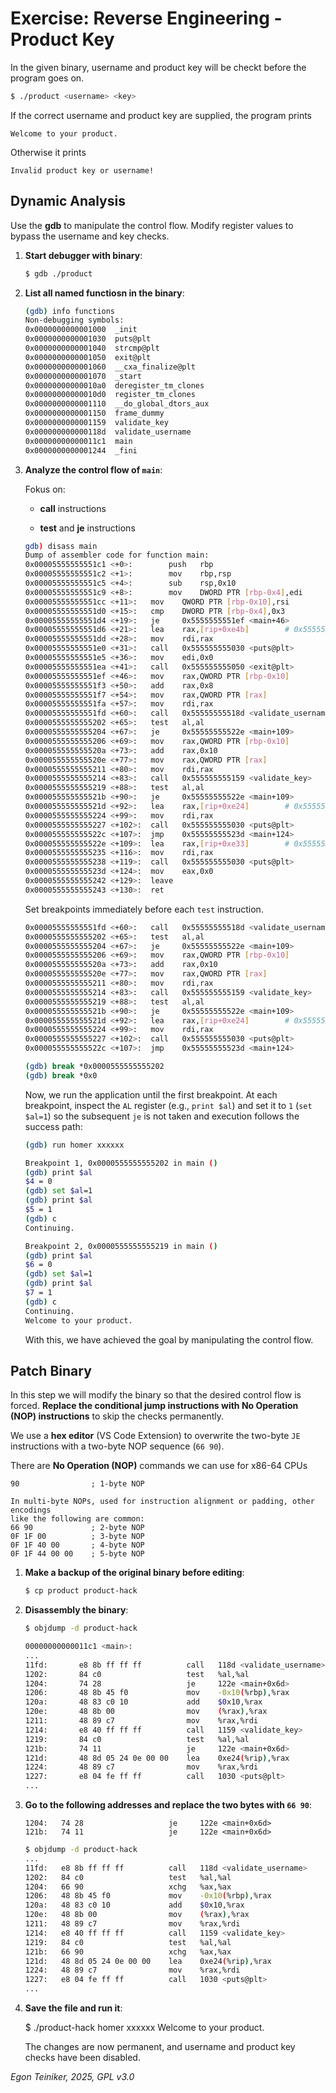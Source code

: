 # Exercise: Reverse Engineering - Product Key 

In the given binary, username and product key will be checkt before the program 
goes on. 
```bash
$ ./product <username> <key>
```

If the correct username and product key are supplied, the program prints 
```
Welcome to your product.
```

Otherwise it prints 
```
Invalid product key or username!
```

## Dynamic Analysis 

Use the **gdb** to manipulate the control flow.
Modify register values to bypass the username and key checks.

1. **Start debugger with binary**:

    ```bash
    $ gdb ./product
    ```

2. **List all named functiosn in the binary**:

    ```bash
    (gdb) info functions
    Non-debugging symbols:
    0x0000000000001000  _init
    0x0000000000001030  puts@plt
    0x0000000000001040  strcmp@plt
    0x0000000000001050  exit@plt
    0x0000000000001060  __cxa_finalize@plt
    0x0000000000001070  _start
    0x00000000000010a0  deregister_tm_clones
    0x00000000000010d0  register_tm_clones
    0x0000000000001110  __do_global_dtors_aux
    0x0000000000001150  frame_dummy
    0x0000000000001159  validate_key
    0x000000000000118d  validate_username
    0x00000000000011c1  main
    0x0000000000001244  _fini
    ```

3. **Analyze the control flow of `main`**:

    Fokus on:
    * **call** instructions 

    * **test** and **je** instructions 

    ```bash
    gdb) disass main
    Dump of assembler code for function main:
    0x00005555555551c1 <+0>:	    push   rbp
    0x00005555555551c2 <+1>:	    mov    rbp,rsp
    0x00005555555551c5 <+4>:	    sub    rsp,0x10
    0x00005555555551c9 <+8>:	    mov    DWORD PTR [rbp-0x4],edi
    0x00005555555551cc <+11>:	mov    QWORD PTR [rbp-0x10],rsi
    0x00005555555551d0 <+15>:	cmp    DWORD PTR [rbp-0x4],0x3
    0x00005555555551d4 <+19>:	je     0x5555555551ef <main+46>
    0x00005555555551d6 <+21>:	lea    rax,[rip+0xe4b]        # 0x555555556028
    0x00005555555551dd <+28>:	mov    rdi,rax
    0x00005555555551e0 <+31>:	call   0x555555555030 <puts@plt>
    0x00005555555551e5 <+36>:	mov    edi,0x0
    0x00005555555551ea <+41>:	call   0x555555555050 <exit@plt>
    0x00005555555551ef <+46>:	mov    rax,QWORD PTR [rbp-0x10]
    0x00005555555551f3 <+50>:	add    rax,0x8
    0x00005555555551f7 <+54>:	mov    rax,QWORD PTR [rax]
    0x00005555555551fa <+57>:	mov    rdi,rax
    0x00005555555551fd <+60>:	call   0x55555555518d <validate_username>
    0x0000555555555202 <+65>:	test   al,al
    0x0000555555555204 <+67>:	je     0x55555555522e <main+109>
    0x0000555555555206 <+69>:	mov    rax,QWORD PTR [rbp-0x10]
    0x000055555555520a <+73>:	add    rax,0x10
    0x000055555555520e <+77>:	mov    rax,QWORD PTR [rax]
    0x0000555555555211 <+80>:	mov    rdi,rax
    0x0000555555555214 <+83>:	call   0x555555555159 <validate_key>
    0x0000555555555219 <+88>:	test   al,al
    0x000055555555521b <+90>:	je     0x55555555522e <main+109>
    0x000055555555521d <+92>:	lea    rax,[rip+0xe24]        # 0x555555556048
    0x0000555555555224 <+99>:	mov    rdi,rax
    0x0000555555555227 <+102>:	call   0x555555555030 <puts@plt>
    0x000055555555522c <+107>:	jmp    0x55555555523d <main+124>
    0x000055555555522e <+109>:	lea    rax,[rip+0xe33]        # 0x555555556068
    0x0000555555555235 <+116>:	mov    rdi,rax
    0x0000555555555238 <+119>:	call   0x555555555030 <puts@plt>
    0x000055555555523d <+124>:	mov    eax,0x0
    0x0000555555555242 <+129>:	leave
    0x0000555555555243 <+130>:	ret
    ```

    Set breakpoints immediately before each `test` instruction. 

    ```bash
    0x00005555555551fd <+60>:	call   0x55555555518d <validate_username>
    0x0000555555555202 <+65>:	test   al,al                                <== break
    0x0000555555555204 <+67>:	je     0x55555555522e <main+109>                
    0x0000555555555206 <+69>:	mov    rax,QWORD PTR [rbp-0x10]
    0x000055555555520a <+73>:	add    rax,0x10
    0x000055555555520e <+77>:	mov    rax,QWORD PTR [rax]
    0x0000555555555211 <+80>:	mov    rdi,rax
    0x0000555555555214 <+83>:	call   0x555555555159 <validate_key>
    0x0000555555555219 <+88>:	test   al,al                                <== break
    0x000055555555521b <+90>:	je     0x55555555522e <main+109>             
    0x000055555555521d <+92>:	lea    rax,[rip+0xe24]        # 0x555555556048
    0x0000555555555224 <+99>:	mov    rdi,rax
    0x0000555555555227 <+102>:	call   0x555555555030 <puts@plt>
    0x000055555555522c <+107>:	jmp    0x55555555523d <main+124>

    (gdb) break *0x0000555555555202
    (gdb) break *0x0
    ```

    Now, we run the application until the first breakpoint.
    At each breakpoint, inspect the `AL` register (e.g., `print $al`) and set it to `1` 
    (`set $al=1`) so the subsequent `je` is not taken and execution follows the success path:

    ```bash
    (gdb) run homer xxxxxx

    Breakpoint 1, 0x0000555555555202 in main ()
    (gdb) print $al
    $4 = 0
    (gdb) set $al=1
    (gdb) print $al
    $5 = 1
    (gdb) c
    Continuing.

    Breakpoint 2, 0x0000555555555219 in main ()
    (gdb) print $al
    $6 = 0
    (gdb) set $al=1
    (gdb) print $al
    $7 = 1
    (gdb) c
    Continuing.
    Welcome to your product.
    ```

    With this, we have achieved the goal by manipulating the control flow.


## Patch Binary 

In this step we will modify the binary so that the desired control 
flow is forced. **Replace the conditional jump instructions with 
No Operation (NOP) instructions** to skip the checks permanently.

We use a **hex editor** (VS Code Extension) to overwrite the two-byte 
`JE` instructions with a two-byte NOP sequence (`66 90`). 

There are **No Operation (NOP)** commands we can use for x86-64 CPUs 

```
90                ; 1-byte NOP 

In multi-byte NOPs, used for instruction alignment or padding, other encodings 
like the following are common:
66 90             ; 2-byte NOP
0F 1F 00          ; 3-byte NOP
0F 1F 40 00       ; 4-byte NOP
0F 1F 44 00 00    ; 5-byte NOP
```

1. **Make a backup of the original binary before editing**: 

    ```bash
    $ cp product product-hack
    ```

2. **Disassembly the binary**:

    ```bash
    $ objdump -d product-hack

    00000000000011c1 <main>:
    ...
    11fd:       e8 8b ff ff ff          call   118d <validate_username>
    1202:       84 c0                   test   %al,%al
    1204:       74 28                   je     122e <main+0x6d>          <== replace
    1206:       48 8b 45 f0             mov    -0x10(%rbp),%rax
    120a:       48 83 c0 10             add    $0x10,%rax
    120e:       48 8b 00                mov    (%rax),%rax
    1211:       48 89 c7                mov    %rax,%rdi
    1214:       e8 40 ff ff ff          call   1159 <validate_key>
    1219:       84 c0                   test   %al,%al
    121b:       74 11                   je     122e <main+0x6d>         <== replace
    121d:       48 8d 05 24 0e 00 00    lea    0xe24(%rip),%rax        
    1224:       48 89 c7                mov    %rax,%rdi
    1227:       e8 04 fe ff ff          call   1030 <puts@plt>
    ...
    ```

3. **Go to the following addresses and replace the two bytes with `66 90`**:

    ```
    1204:	74 28                	je     122e <main+0x6d>
    121b:	74 11                	je     122e <main+0x6d>
    ```

    ```bash
    $ objdump -d product-hack
    ...
    11fd:	e8 8b ff ff ff       	call   118d <validate_username>
    1202:	84 c0                	test   %al,%al
    1204:	66 90                	xchg   %ax,%ax                      <== NOP
    1206:	48 8b 45 f0          	mov    -0x10(%rbp),%rax
    120a:	48 83 c0 10          	add    $0x10,%rax
    120e:	48 8b 00             	mov    (%rax),%rax
    1211:	48 89 c7             	mov    %rax,%rdi
    1214:	e8 40 ff ff ff       	call   1159 <validate_key>
    1219:	84 c0                	test   %al,%al
    121b:	66 90                	xchg   %ax,%ax                      <== NOP
    121d:	48 8d 05 24 0e 00 00 	lea    0xe24(%rip),%rax       
    1224:	48 89 c7             	mov    %rax,%rdi
    1227:	e8 04 fe ff ff       	call   1030 <puts@plt>
    ...
    ```

4. **Save the file and run it**:

    $ ./product-hack homer xxxxxx
    Welcome to your product.

    The changes are now permanent, and username and product key checks have been disabled.


*Egon Teiniker, 2025, GPL v3.0*